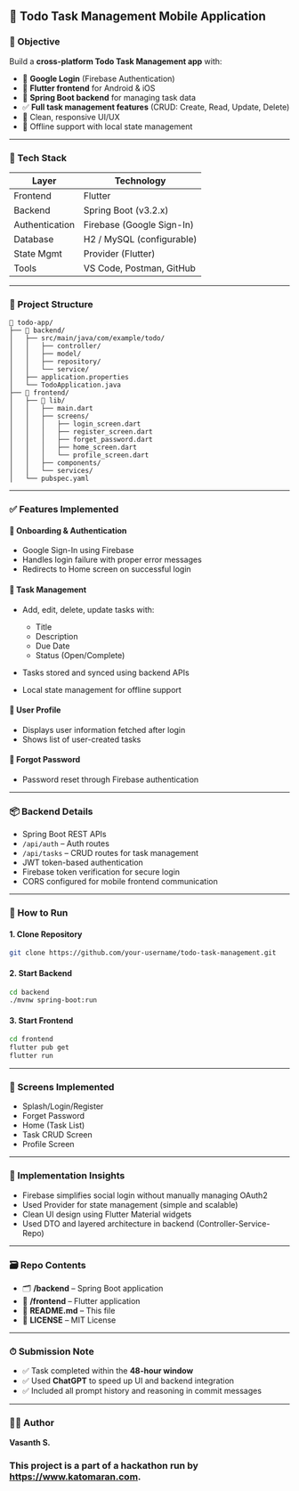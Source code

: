 
## 📱 Todo Task Management Mobile Application

### 🚀 Objective

Build a **cross-platform Todo Task Management app** with:

* 🔐 **Google Login** (Firebase Authentication)
* 📲 **Flutter frontend** for Android & iOS
* 💾 **Spring Boot backend** for managing task data
* ✅ **Full task management features** (CRUD: Create, Read, Update, Delete)
* 🧠 Clean, responsive UI/UX
* 📴 Offline support with local state management

---
### 🧱 Tech Stack

| Layer          | Technology                |
| -------------- | ------------------------- |
| Frontend       | Flutter                   |
| Backend        | Spring Boot (v3.2.x)      |
| Authentication | Firebase (Google Sign-In) |
| Database       | H2 / MySQL (configurable) |
| State Mgmt     | Provider (Flutter)        |
| Tools          | VS Code, Postman, GitHub  |

---

### 📂 Project Structure

```
📁 todo-app/
├── 📁 backend/
│   ├── src/main/java/com/example/todo/
│   │   ├── controller/
│   │   ├── model/
│   │   ├── repository/
│   │   └── service/
│   ├── application.properties
│   └── TodoApplication.java
├── 📁 frontend/
│   ├── 📁 lib/
│   │   ├── main.dart
│   │   ├── screens/
│   │   │   ├── login_screen.dart
│   │   │   ├── register_screen.dart
│   │   │   ├── forget_password.dart
│   │   │   ├── home_screen.dart
│   │   │   └── profile_screen.dart
│   │   ├── components/
│   │   └── services/
│   └── pubspec.yaml
```

---

### ✅ Features Implemented

#### 🔐 Onboarding & Authentication

* Google Sign-In using Firebase
* Handles login failure with proper error messages
* Redirects to Home screen on successful login

#### 📝 Task Management

* Add, edit, delete, update tasks with:

  * Title
  * Description
  * Due Date
  * Status (Open/Complete)
* Tasks stored and synced using backend APIs
* Local state management for offline support

#### 👤 User Profile

* Displays user information fetched after login
* Shows list of user-created tasks

#### 🔑 Forgot Password

* Password reset through Firebase authentication

---

### 📦 Backend Details

* Spring Boot REST APIs
* `/api/auth` – Auth routes
* `/api/tasks` – CRUD routes for task management
* JWT token-based authentication
* Firebase token verification for secure login
* CORS configured for mobile frontend communication

---

### 🧪 How to Run

#### 1. Clone Repository

```bash
git clone https://github.com/your-username/todo-task-management.git
```

#### 2. Start Backend

```bash
cd backend
./mvnw spring-boot:run
```

#### 3. Start Frontend

```bash
cd frontend
flutter pub get
flutter run
```

---

### 🎨 Screens Implemented

* Splash/Login/Register
* Forget Password
* Home (Task List)
* Task CRUD Screen
* Profile Screen

---

### 🧠 Implementation Insights

* Firebase simplifies social login without manually managing OAuth2
* Used Provider for state management (simple and scalable)
* Clean UI design using Flutter Material widgets
* Used DTO and layered architecture in backend (Controller-Service-Repo)

---

### 🗃️ Repo Contents

* 🗂️ **/backend** – Spring Boot application
* 📱 **/frontend** – Flutter application
* 📄 **README.md** – This file
* 📜 **LICENSE** – MIT License

---

### ⏱ Submission Note

* ✅ Task completed within the **48-hour window**
* ✅ Used **ChatGPT** to speed up UI and backend integration
* ✅ Included all prompt history and reasoning in commit messages

---

### 👨‍💻 Author

**Vasanth S.**

### This project is a part of a hackathon run by https://www.katomaran.com.
